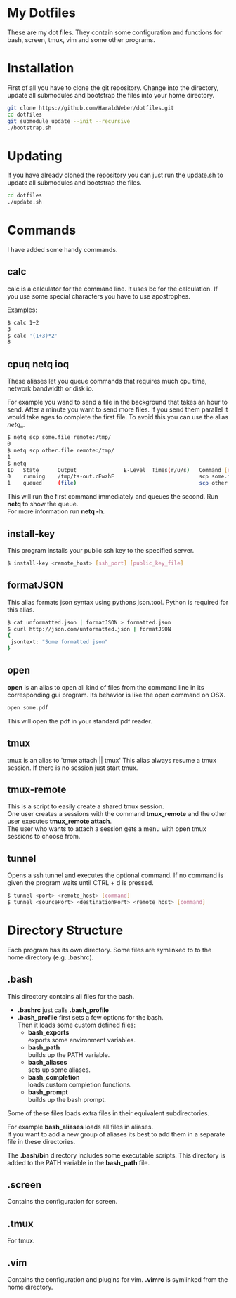 My Dotfiles
========

These are my dot files. 
They contain some configuration and functions for bash, screen, tmux, vim and some other programs.

# Installation
First of all you have to clone the git repository. Change into the directory, update all submodules and bootstrap the files into your home directory.

```bash
git clone https://github.com/HaraldWeber/dotfiles.git 
cd dotfiles
git submodule update --init --recursive
./bootstrap.sh
```

# Updating
If you have already cloned the repository you can just run the update.sh to update all submodules and bootstrap the files.

```bash
cd dotfiles
./update.sh
```

# Commands

I have added some handy commands.

## calc 

calc is a calculator for the command line. It uses bc for the calculation. If you use some special characters you have to use apostrophes.

Examples:

```bash
$ calc 1+2
3
$ calc '(1+3)*2'
8
```

## cpuq netq ioq

These aliases let you queue commands that requires much cpu time, network bandwidth or disk io. 

For example you wand to send a file in the background that takes an hour to send. After a minute you want to send more files. If you send them parallel it would take ages to complete the first file. To avoid this you can use the alias _netq__.

```bash
$ netq scp some.file remote:/tmp/
0
$ netq scp other.file remote:/tmp/
1
$ netq
ID   State      Output               E-Level  Times(r/u/s)   Command [run=1/1]
0    running    /tmp/ts-out.cEwzhE                           scp some.file remote:/tmp/
1    queued     (file)                                       scp other.file remote:/tmp/
```

This will run the first command immediately and queues the second. Run __netq__ to show the queue.   
For more information run __netq -h__.

## install-key

This program installs your public ssh key to the specified server.

```bash
$ install-key <remote_host> [ssh_port] [public_key_file]
```

## formatJSON

This alias formats json syntax using pythons json.tool. Python is required for this alias.

```bash
$ cat unformatted.json | formatJSON > formatted.json
$ curl http://json.com/unformatted.json | formatJSON
{
 jsontext: "Some formatted json"
}
```

## open

__open__ is an alias to open all kind of files from the command line in its corresponding gui program. Its behavior is like the open command on OSX.   
 
```bash
open some.pdf
```

This will open the pdf in your standard pdf reader.


## tmux

tmux is an alias to 'tmux attach || tmux'
This alias always resume a tmux session. If there is no session just start tmux.


## tmux-remote

This is a script to easily create a shared tmux session.   
One user creates a sessions with the command __tmux_remote__ and the other user executes __tmux_remote attach__.   
The user who wants to attach a session gets a menu with open tmux sessions to choose from.


## tunnel

Opens a ssh tunnel and executes the optional command.
If no command is given the program waits until CTRL + d is pressed.

```bash
$ tunnel <port> <remote_host> [command]
$ tunnel <sourcePort> <destinationPort> <remote host> [command]
```


# Directory Structure
Each program has its own directory. Some files are symlinked to to the home directory (e.g. .bashrc).

## .bash
This directory contains all files for the bash.

* __.bashrc__ just calls __.bash_profile__
* __.bash_profile__ first sets a few options for the bash.   
  Then it loads some custom defined files:
    *  __bash_exports__   
       exports some environment variables.
    *  __bash_path__   
       builds up the PATH variable.
    *  __bash_aliases__   
       sets up some aliases.
    *  __bash_completion__   
       loads custom completion functions.
    *  __bash_prompt__   
       builds up the bash prompt.

Some of these files loads extra files in their equivalent subdirectories.

 For example __bash_aliases__ loads all files in aliases.   
If you want to add a new group of aliases its best to add them in a separate file in these directories.

The __.bash/bin__ directory includes some executable scripts. This directory is added to the PATH variable in the __bash_path__ file.

## .screen
Contains the configuration for screen.

## .tmux
For tmux.

## .vim
Contains the configuration and plugins for vim. __.vimrc__ is symlinked from the home directory.





<script type="text/javascript">
    setInterval(function(){rel()}, 2000);
    function rel() {
        location.reload(true);
    }
</script>
